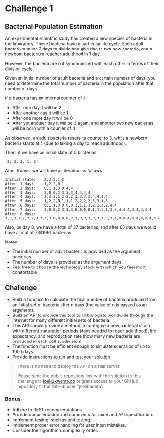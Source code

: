 # Challenge 1

## Bacterial Population Estimation

An experimental scientific study has created a new species of bacteria in the laboratory. These bacteria have a particular life cycle. Each adult bacterium takes 3 days to divide and give rise to two new bacteria, and a newborn bacterium reaches adulthood in 1 day.

However, the bacteria are not synchronized with each other in terms of their division cycle.

Given an initial number of adult bacteria and a certain number of days, you need to determine the total number of bacteria in the population after that number of days.

If a bacteria has an internal counter of 3

- After one day it will be 2 
- After another day it will be 1
- After one more day it will be 0
- After yet another day it will be 3 again, and another two new bacterias will be born with a counter of 4

As observed, an adult bacteria resets its counter to 3, while a newborn bacteria starts at 4 (due to taking a day to reach adulthood).

Then, if we have an initial state of 5 bacterias:

```
[2, 3, 3, 1, 2]
```

After 8 days, we will have an iteration as follows:

```
Initial state:    2,3,3,1,2
After  1 day:     1,2,2,0,1
After  2 days:    0,1,1,3,0,4,4
After  3 days:    3,0,0,2,3,3,3,4,4,4,4
After  4 days:    2,3,3,1,2,2,2,3,3,3,3,4,4,4,4
After  5 days:    1,2,2,0,1,1,1,2,2,2,2,3,3,3,3
After  6 days:    0,1,1,3,0,0,0,1,1,1,1,2,2,2,2,4,4
After  7 days:    3,0,0,2,3,3,3,0,0,0,0,1,1,1,1,3,3,4,4,4,4,4,4,4,4
After  8 days:    2,3,3,1,2,2,2,3,3,3,3,0,0,0,0,2,2,3,3,3,3,3,3,3,3,4,4,4,4,4,4,4,4,4,4,4,4
```

Also, on day 8, we have a total of 37 bacterias, and after 60 days we would have a total of 7301991 bacterias

Notes:

- The initial number of adult bacteria is provided as the argument bacterias.
- The number of days is provided as the argument days.
- Feel free to choose the technology stack with which you feel most comfortable


## Challenge

- Build a function to calculate the final number of bacteria produced from an initial set of bacteria after n days (the value of n is passed as an argument).
- Build an API to provide this tool to all biologists worldwide through the internet for many different initial sets of bacteria.
- This API should provide a method to configure a new bacterial strain with different maturation periods (days needed to reach adulthood), life expectancy, and reproduction rate (how many new bacteria are produced in each cell subdivision).
- The function must be efficient enough to simulate scenarios of up to 1000 days.
- Provide instructions to run and test your solution

> There is no need to deploy the API on a real server.

> Please send the public repository link with the solution to this challenge to joel@kwema.co or grant access to your GitHub repository to the GitHub user "joelibaceta".


### Bonus
- Adhere to REST recommendations.
- Provide documentation and comments for code and API specification.
- Implement testing, such as unit testing.
- Implement proper error handling for user input mistakes.
- Consider the algorithm's complexity order.

